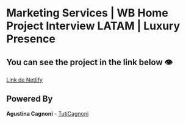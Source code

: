 # Marketing Services | WB Home Project Interview LATAM | Luxury Presence


## You can see the project in the link below :eye:

[Link de Netlify](https://gatien-salaun.netlify.app/)

## Powered By

**Agustina Cagnoni** - [TutiCagnoni](https://www.linkedin.com/in/agustina-cagnoni/)
